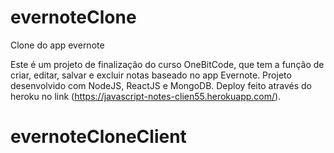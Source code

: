 # evernoteClone
Clone do app evernote

Este é um projeto de finalização do curso OneBitCode, que tem a função de criar, editar, salvar e excluir notas baseado no app Evernote. Projeto desenvolvido com NodeJS, ReactJS e MongoDB. Deploy feito através do heroku no link (https://javascript-notes-clien55.herokuapp.com/).
# evernoteCloneClient
